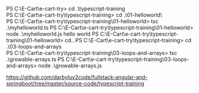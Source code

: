 PS C:\E-Cart\e-cart-try> cd .\typescript-training\
PS C:\E-Cart\e-cart-try\typescript-training> cd .\01-helloworld\      
PS C:\E-Cart\e-cart-try\typescript-training\01-helloworld> tsc .\myhelloworld.ts
PS C:\E-Cart\e-cart-try\typescript-training\01-helloworld> node .\myhelloworld.js
hello world
PS C:\E-Cart\e-cart-try\typescript-training\01-helloworld> cd..
PS C:\E-Cart\e-cart-try\typescript-training> cd .\03-loops-and-arrays\
PS C:\E-Cart\e-cart-try\typescript-training\03-loops-and-arrays> tsc .\growable-arrays.ts
PS C:\E-Cart\e-cart-try\typescript-training\03-loops-and-arrays> node .\growable-arrays.js

https://github.com/darbyluv2code/fullstack-angular-and-springboot/tree/master/source-code/typescript-training